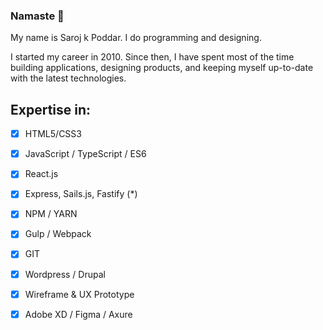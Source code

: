 ### Namaste 🙏

My name is Saroj k Poddar. I do programming and designing.

I started my career in 2010. Since then, I have spent most of the time building applications,
designing products, and keeping myself up-to-date with the latest technologies.

Expertise in:
-

- [x] HTML5/CSS3
- [x] JavaScript / TypeScript / ES6
- [X] React.js
- [X] Express, Sails.js, Fastify (*)
- [X] NPM / YARN
- [X] Gulp / Webpack
- [x] GIT
- [X] Wordpress / Drupal
- [X] Wireframe & UX Prototype
- [X] Adobe XD / Figma / Axure



<!--
**saroz/saroz** is a ✨ _special_ ✨ repository because its `README.md` (this file) appears on your GitHub profile.

Here are some ideas to get you started:

- 🔭 I’m currently working on ...
- 🌱 I’m currently learning ...
- 👯 I’m looking to collaborate on ...
- 🤔 I’m looking for help with ...
- 💬 Ask me about ...
- 📫 How to reach me: ...
- 😄 Pronouns: ...
- ⚡ Fun fact: ...
-->
